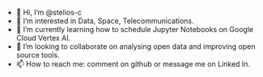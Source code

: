 - 👋 Hi, I’m @stelios-c
- 👀 I’m interested in Data, Space, Telecommunications. 
- 🌱 I’m currently learning how to schedule Jupyter Notebooks on Google Cloud Vertex AI.
- 💞️ I’m looking to collaborate on analysing open data and improving open source tools.
- 📫 How to reach me: comment on github or message me on Linked In.

<!---
stelios-c/stelios-c is a ✨ special ✨ repository because its `README.md` (this file) appears on your GitHub profile.
You can click the Preview link to take a look at your changes.
--->
